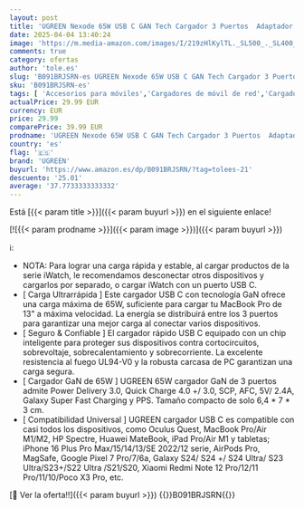 ```yaml
---
layout: post
title: 'UGREEN Nexode 65W USB C GAN Tech Cargador 3 Puertos  Adaptador de Corriente USB C Compatible con MacBook Air  iPhone 16/15/14/13  iPad  Samsung Galaxy S24/ S23/ S22  Google Pixel 7 Pro Negro'
date: 2025-04-04 13:40:24
image: 'https://m.media-amazon.com/images/I/219zHlKylTL._SL500_._SL400_.jpg'
comments: true
category: ofertas
author: 'tole.es'
slug: 'B091BRJSRN-es UGREEN Nexode 65W USB C GAN Tech Cargador 3 Puertos...'
sku: 'B091BRJSRN-es'
tags: [ 'Accesorios para móviles','Cargadores de móvil de red','Cargadores para móviles','Comunicación móvil y accesorios','Electrónica','ipad','iphone','ugreen','🇪🇸', ]
actualPrice: 29.99 EUR
currency: EUR
price: 29.99
comparePrice: 39.99 EUR
prodname: 'UGREEN Nexode 65W USB C GAN Tech Cargador 3 Puertos  Adaptador de Corriente USB C Compatible con MacBook Air  iPhone 16/15/14/13  iPad  Samsung Galaxy S24/ S23/ S22  Google Pixel 7 Pro Negro'
country: 'es'
flag: '🇪🇸'
brand: 'UGREEN'
buyurl: 'https://www.amazon.es/dp/B091BRJSRN/?tag=tolees-21'
descuento: '25.01'
average: '37.7733333333332'
---
```


Está [{{< param title >}}]({{< param buyurl >}}) en el siguiente enlace!

[![{{< param prodname >}}]({{< param image >}})]({{< param buyurl >}})

ℹ️:

- NOTA: Para lograr una carga rápida y estable, al cargar productos de la serie iWatch, le recomendamos desconectar otros dispositivos y cargarlos por separado, o cargar iWatch con un puerto USB C.
- [ Carga Ultrarrápida ] Este cargador USB C con tecnología GaN ofrece una carga máxima de 65W, suficiente para cargar tu MacBook Pro de 13" a máxima velocidad. La energía se distribuirá entre los 3 puertos para garantizar una mejor carga al conectar varios dispositivos.
- [ Seguro & Confiable ] El cargador rápido USB C equipado con un chip inteligente para proteger sus dispositivos contra cortocircuitos, sobrevoltaje, sobrecalentamiento y sobrecorriente. La excelente resistencia al fuego UL94-V0 y la robusta carcasa de PC garantizan una carga segura.
- [ Cargador GaN de 65W ] UGREEN 65W cargador GaN de 3 puertos admite Power Delivery 3.0, Quick Charge 4.0 +/ 3.0, SCP, AFC, 5V/ 2.4A, Galaxy Super Fast Charging y PPS. Tamaño compacto de solo 6,4 * 7 * 3 cm.
- [ Compatibilidad Universal ] UGREEN cargador USB C es compatible con casi todos los dispositivos, como Oculus Quest, MacBook Pro/Air M1/M2, HP Spectre, Huawei MateBook, iPad Pro/Air M1 y tabletas; iPhone 16 Plus Pro Max/15/14/13/SE 2022/12 serie, AirPods Pro, MagSafe, Google Pixel 7 Pro/7/6a, Galaxy S24/ S24 +/ S24 Ultra/ S23 Ultra/S23+/S22 Ultra /S21/S20, Xiaomi Redmi Note 12 Pro/12/11 Pro/11/10/Poco X3 Pro, etc.

[🛒 Ver la oferta!!]({{< param buyurl >}})
{{<world>}}B091BRJSRN{{</world>}}
